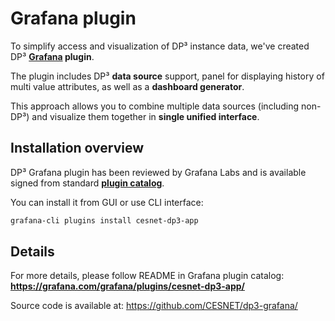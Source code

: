 # Grafana plugin

To simplify access and visualization of DP³ instance data,
we've created DP³ **[Grafana](https://grafana.com/grafana/) plugin**.

The plugin includes DP³ **data source** support,
panel for displaying history of multi value attributes,
as well as a **dashboard generator**.

This approach allows you to combine multiple data sources (including non-DP³)
and visualize them together in **single unified interface**.

## Installation overview

DP³ Grafana plugin has been reviewed by Grafana Labs and
is available signed from standard
**[plugin catalog](https://grafana.com/grafana/plugins/cesnet-dp3-app/)**.

You can install it from GUI or use CLI interface:

```sh
grafana-cli plugins install cesnet-dp3-app
```

## Details

For more details, please follow README in Grafana plugin catalog:
**https://grafana.com/grafana/plugins/cesnet-dp3-app/**

Source code is available at: https://github.com/CESNET/dp3-grafana/
